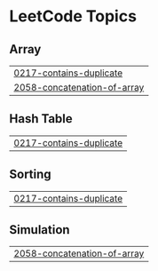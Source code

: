 <!---LeetCode Topics Start-->
# LeetCode Topics
## Array
|  |
| ------- |
| [0217-contains-duplicate](https://github.com/stanleypangg/Leetcode/tree/master/0217-contains-duplicate) |
| [2058-concatenation-of-array](https://github.com/stanleypangg/Leetcode/tree/master/2058-concatenation-of-array) |
## Hash Table
|  |
| ------- |
| [0217-contains-duplicate](https://github.com/stanleypangg/Leetcode/tree/master/0217-contains-duplicate) |
## Sorting
|  |
| ------- |
| [0217-contains-duplicate](https://github.com/stanleypangg/Leetcode/tree/master/0217-contains-duplicate) |
## Simulation
|  |
| ------- |
| [2058-concatenation-of-array](https://github.com/stanleypangg/Leetcode/tree/master/2058-concatenation-of-array) |
<!---LeetCode Topics End-->
